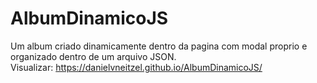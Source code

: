 # AlbumDinamicoJS
Um album criado dinamicamente dentro da pagina com modal proprio e organizado dentro de um arquivo JSON.
<br>
Visualizar: 
<a href="https://danielvneitzel.github.io/AlbumDinamicoJS/" target="_blank">
  https://danielvneitzel.github.io/AlbumDinamicoJS/
</a>
